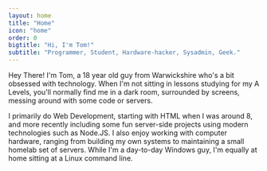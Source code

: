 ```yaml
---
layout: home
title: "Home"
icon: "home"
order: 0
bigtitle: "Hi, I'm Tom!"
subtitle: "Programmer, Student, Hardware-hacker, Sysadmin, Geek."
---
```

Hey There! I'm Tom, a 18 year old guy from Warwickshire who's a bit obsessed with technology. When I'm not sitting in lessons studying for my A Levels, you'll normally find me in a dark room, surrounded by screens, messing around with some code or servers.

I primarily do Web Development, starting with HTML when I was around 8, and more recently including some fun server-side projects using modern technologies such as Node.JS. I also enjoy working with computer hardware, ranging from building my own systems to maintaining a small homelab set of servers. While I'm a day-to-day Windows guy, I'm equally at home sitting at a Linux command line.
